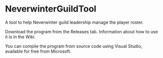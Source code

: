 # NeverwinterGuildTool
A tool to help Neverwinter guild leadership manage the player roster.

Download the program from the Releases tab. Information about how to use it is in the Wiki.

You can compile the program from source code using Visual Studio, available for free from Microsoft.
